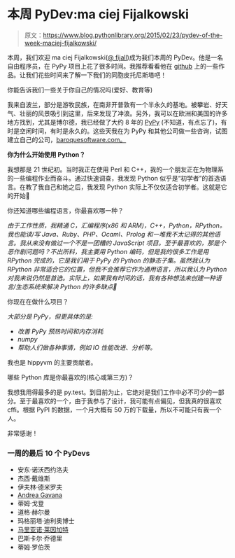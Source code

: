 # 本周 PyDev:ma ciej Fijalkowski

> 原文：<https://www.blog.pythonlibrary.org/2015/02/23/pydev-of-the-week-maciej-fijalkowski/>

本周，我们欢迎 ma ciej Fijalkowski([@ fijall](https://twitter.com/fijall))成为我们本周的 PyDev。他是一名自由程序员，在 PyPy 项目上花了很多时间。我推荐看看他在 [github](https://github.com/fijal) 上的一些作品。让我们花些时间来了解一下我们的同胞皮托尼斯塔吧！

你能告诉我们一些关于你自己的情况吗(爱好、教育等)

我来自波兰，部分是游牧民族，在南非开普敦有一个半永久的基地。被攀岩、好天气、壮丽的风景吸引到这里，后来发现了冲浪。另外，我可以在欧洲和美国的许多地方找到，尤其是博尔德，我已经做了大约 8 年的 [PyPy](http://pypy.org/) (不知道，有点忘了)，有时是空闲时间，有时是永久的。这些天我在为 PyPy 和其他公司做一些咨询，试图建立自己的公司，[baroquesoftware.com。](http://www.baroquesoftware.com)

**你为什么开始使用 Python？**

我想那是 21 世纪初。当时我正在使用 Perl 和 C++，我的一个朋友正在为物理系的一些编程作业而奋斗。通过快速调查，我发现 Python 似乎是“初学者”的首选语言。在教了我自己和她之后，我发现 Python 实际上不仅仅适合初学者。这就是它的开始🙂

你还知道哪些编程语言，你最喜欢哪一种？

*由于工作性质，我精通 C，汇编程序(x86 和 ARM)，C++，Python，RPython。我也能读/写 Java、Ruby、PHP、Ocaml、Prolog 和一堆我不太记得的其他语言。我从来没有做过一个不是一团糟的 JavaScript 项目。至于最喜欢的，那是个恶作剧问题吗？不出所料，我主要用 Python 编码，但是我的很多工作是用 RPython 完成的，它是我们用于 PyPy 的 Python 的静态子集。虽然我认为 RPython 非常适合它的位置，但我不会推荐它作为通用语言，所以我认为 Python 对我来说仍然是首选。实际上，如果我有时间的话，我有各种想法来创建一种语言/生态系统来解决 Python 的许多缺点🙂* 

你现在在做什么项目？

*大部分是 PyPy，但更具体的是:*

*   *改善 PyPy 预热时间和内存消耗*
*   *numpy*
*   *帮助人们做各种事情，例如 IO 性能改进、分析等。*

我也是 hippyvm 的主要贡献者。

哪些 Python 库是你最喜欢的(核心或第三方)？

我想我用得最多的是 py.test。到目前为止，它绝对是我们工作中必不可少的一部分。至于最喜欢的一个，由于我参与了设计，我可能有点偏见，但我真的很喜欢 cffi。根据 PyPI 的数据，一个月大概有 50 万的下载量，所以不可能只有我一个人。

非常感谢！

### 一周的最后 10 个 PyDevs

*   安东·诺沃西约洛夫
*   杰西·戴维斯
*   伊夫林·德米罗夫
*   [Andrea Gavana](https://www.blog.pythonlibrary.org/2015/01/26/pydev-of-the-week-andrea-gavana/)
*   蒂姆·戈登
*   道格·赫尔曼
*   玛格丽塔·迪利奥博士
*   [马里亚诺·莱因加特](https://www.blog.pythonlibrary.org/2014/12/29/pydev-of-the-week-mariano-reingart/)
*   巴斯卡尔·乔德里
*   蒂姆·罗伯茨
